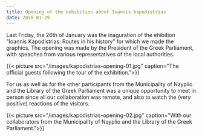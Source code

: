 ```yaml
---
title: Opening of the exhibition about Ioannis kapodistrias
date: 2018-01-29
---
```


Last Friday, the 26th of January was the inaguration of the ehibition "Ioannis Kapodistrias: Routes in his history" for which we made the graphics. <!--more--> The opening was made by the President of the Greek Parliament, with speaches from various representatives of the local authorities.

{{< picture src="/images/kapodistrias-opening-01.jpg" caption="The official guests following the tour of the exhibition.">}}

For us as well as for the other participants from the Municipality of Nayplio and the Library of the Greek Parliament was a unique opportunity to meet in person since all our collaboration was remote, and also to watch the (very positive) reactions of the visitors.

{{< picture src="/images/kapodistrias-opening-02.jpg" caption="With our collaborators from the Municipality of Nayplio and the Library of the Greek Parliament.">}}


